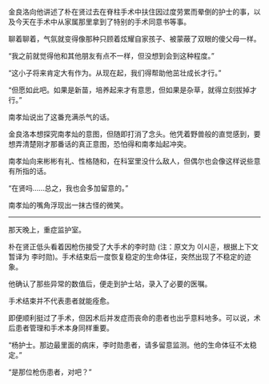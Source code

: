金良洛向他讲述了朴在贤过去在脊柱手术中扶住因过度劳累而晕倒的护士的事，以及今天在手术中从家属那里拿到了特别的手术同意书等事。

聊着聊着，气氛就变得像那种只顾着炫耀自家孩子、被蒙蔽了双眼的傻父母一样。

“我之前就觉得他和其他朋友有点不一样，但没想到会到这种程度。”

“这小子将来肯定大有作为。从现在起，我们得帮助他茁壮成长才行。”

“但愿如此吧。如果是新苗，培养起来才有意思，但如果是杂草，就得立刻拔掉才行。”

南孝灿说出了这番充满杀气的话。

金良洛本想探究南孝灿的意图，但随即打消了念头。他凭着野兽般的直觉感到，要想弄清楚刚才那番话的真正意图，恐怕得和南孝灿起冲突。

南孝灿向来彬彬有礼、性格随和，在科室里没什么敌人，但偶尔也会像这样说些意有所指的话。

“在贤吗……总之，我也会多加留意的。”

南孝灿的嘴角浮现出一抹古怪的微笑。

* * *

那天晚上，重症监护室。

朴在贤正低头看着因枪伤接受了大手术的李时勋 (注：原文为 이시훈，根据上下文暂译为 李时勋)。手术结束后一度恢复稳定的生命体征，突然出现了不稳定的迹象。

他确认了那些异常的数值后，便走到护士站，录入了必要的医嘱。

手术结束并不代表患者就能痊愈。

即便顺利挺过了手术，但因术后并发症而丧命的患者也出乎意料地多。可以说，术后患者管理和手术本身同样重要。

“杨护士。那边最里面的病床，李时勋患者，请多留意监测。他的生命体征不太稳定。”

“是那位枪伤患者，对吧？”